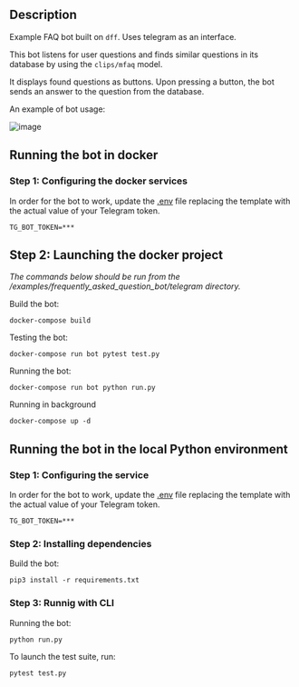 ## Description

Example FAQ bot built on `dff`. Uses telegram as an interface.

This bot listens for user questions and finds similar questions in its database by using the `clips/mfaq` model.

It displays found questions as buttons. Upon pressing a button, the bot sends an answer to the question from the database.


An example of bot usage:

![image](https://user-images.githubusercontent.com/61429541/219064505-20e67950-cb88-4cff-afa5-7ce608e1282c.png)

## Running the bot in docker

### Step 1: Configuring the docker services

In order for the bot to work, update the [.env](.env) file replacing the template with the actual value of your Telegram token.

```
TG_BOT_TOKEN=***
```

## Step 2: Launching the docker project
*The commands below should be run from the /examples/frequently_asked_question_bot/telegram directory.*

Build the bot:
```commandline
docker-compose build
```
Testing the bot:
```commandline
docker-compose run bot pytest test.py
```

Running the bot:
```commandline
docker-compose run bot python run.py
```

Running in background
```commandline
docker-compose up -d
```
## Running the bot in the local Python environment

### Step 1: Configuring the service

In order for the bot to work, update the [.env](.env) file replacing the template with the actual value of your Telegram token.

```
TG_BOT_TOKEN=***
```
### Step 2: Installing dependencies

Build the bot:
```commandline
pip3 install -r requirements.txt
```
### Step 3: Runnig with CLI

Running the bot:
```commandline
python run.py
```

To launch the test suite, run:
```commandline
pytest test.py
```
